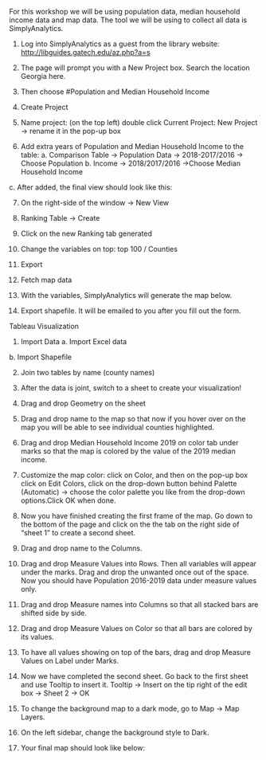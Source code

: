 For this workshop we will be using population data, median household income data and map data. The tool we will be using to collect all data is SimplyAnalytics.

1.	Log into SimplyAnalytics as a guest from the library website: http://libguides.gatech.edu/az.php?a=s
2.	The page will prompt you with a New Project box. Search the location Georgia here.
3.	Then choose #Population and Median Household Income
4.	Create Project
 
5.	Name project: (on the top left) double click Current Project: New Project -> rename it in the pop-up box
6.	Add extra years of Population and Median Household Income to the table: 
a.	Comparison Table -> Population Data -> 2018-2017/2016 -> Choose Population
b.	Income -> 2018/2017/2016 ->Choose Median Household Income
 
c.	After added, the final view should look like this:
 

7.	On the right-side of the window -> New View  
8.	Ranking Table -> Create
 
9.	Click on the new Ranking tab generated
 
10.	Change the variables on top: top 100 / Counties
 
11.	Export
 
12.	Fetch map data
 
13.	With the variables, SimplyAnalytics will generate the map below.
 
14.	Export shapefile. It will be emailed to you after you fill out the form.
 


Tableau Visualization
1.	Import Data
a.	Import Excel data
 
b.	Import Shapefile
 

2.	Join two tables by name (county names)
 

3.	After the data is joint, switch to a sheet to create your visualization! 
4.	Drag and drop Geometry on the sheet
 
5.	Drag and drop name to the map so that now if you hover over on the map you will be able to see individual counties highlighted.
 
6.	Drag and drop Median Household Income 2019 on color tab under marks so that the map is colored by the value of the 2019 median income.
 
7.	Customize the map color: click on Color, and then on the pop-up box click on Edit Colors, click on the drop-down button behind Palette (Automatic) -> choose the color palette you like from the drop-down options.Click OK when done.
 
8.	Now you have finished creating the first frame of the map. Go down to the bottom of the page and click on the the tab on the right side of “sheet 1” to create a second sheet.
  
9.	Drag and drop name to the Columns.
 
10.	Drag and drop Measure Values into Rows. Then all variables will appear under the marks. Drag and drop the unwanted once out of the space. Now you should have Population 2016-2019 data under measure values only.
 
11.	Drag and drop Measure names into Columns so that all stacked bars are shifted side by side.
 
12.	Drag and drop Measure Values on Color so that all bars are colored by its values.
 
13.	To have all values showing on top of the bars, drag and drop Measure Values on Label under Marks.
 
14.	Now we have completed the second sheet. Go back to the first sheet and use Tooltip to insert it. 
Tooltip -> Insert on the tip right of the edit box -> Sheet 2 -> OK
 
15.	 To change the background map to a dark mode, go to Map -> Map Layers.  

16.	On the left sidebar, change the background style to Dark.
 
17.	Your final map should look like below:
 
